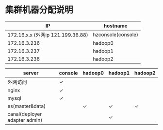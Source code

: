 # 集群机器分配说明

| IP | hostname |
| --- | --- |
| 172.16.x.x (外网ip 121.199.36.88) | hzconsole(console) |
| 172.16.3.236 | hadoop0 |
| 172.16.3.237 | hadoop1 |
| 172.16.3.238 | hadoop2 |

| server | console | hadoop0 | hadoop1 | hadoop2 |
| -- | -- | -- | -- | -- |
| 外网访问 | &check; | | | |
| nginx | &check; | | | |
| mysql | &check; | | | |
| es(master&data) | | &check; | &check; | &check; |
| canal(deployer adapter admin) | | | &check; | |
